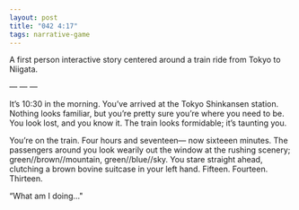 ```yaml
---
layout: post
title: "042 4:17"
tags: narrative-game
---
```

A first person interactive story centered around a train ride from Tokyo to Niigata.

— — — 

It’s 10:30 in the morning.  You’ve arrived at the Tokyo Shinkansen station. Nothing looks familiar, but you’re pretty sure you’re where you need to be. You look lost, and you know it.  The train looks formidable; it’s taunting you.

You’re on the train. Four hours and seventeen— now sixteeen minutes.  The passengers around you look wearily out the window at the rushing scenery; green//brown//mountain, green//blue//sky. You stare straight ahead, clutching a brown bovine suitcase in your left hand. Fifteen. Fourteen. Thirteen.

“What am I doing…"